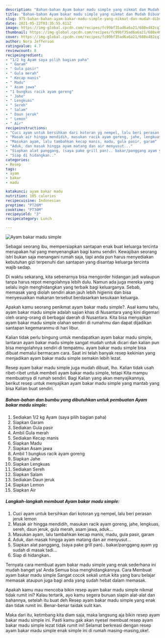 ```yaml
---
description: "Bahan-bahan Ayam bakar madu simple yang nikmat dan Mudah Dibuat"
title: "Bahan-bahan Ayam bakar madu simple yang nikmat dan Mudah Dibuat"
slug: 975-bahan-bahan-ayam-bakar-madu-simple-yang-nikmat-dan-mudah-dibuat
date: 2021-05-22T03:35:55.611Z
image: https://img-global.cpcdn.com/recipes/fc99bf35ad6a6a21/680x482cq70/ayam-bakar-madu-simple-foto-resep-utama.jpg
thumbnail: https://img-global.cpcdn.com/recipes/fc99bf35ad6a6a21/680x482cq70/ayam-bakar-madu-simple-foto-resep-utama.jpg
cover: https://img-global.cpcdn.com/recipes/fc99bf35ad6a6a21/680x482cq70/ayam-bakar-madu-simple-foto-resep-utama.jpg
author: Nora Jefferson
ratingvalue: 4.7
reviewcount: 8
recipeingredient:
- "1/2 kg Ayam saya pilih bagian paha"
- " Garam"
- " Gula pasir"
- " Gula merah"
- " Kecap manis"
- " Madu"
- " Asam jawa"
- "1 bungkus racik ayam goreng"
- " Jahe"
- " Lengkuas"
- " Sereh"
- " Salam"
- " Daun jeruk"
- " Lemon"
- " Air"
recipeinstructions:
- "Cuci ayam untuk bersihkan dari kotoran yg nempel, lalu beri perasan jeruk lemon"
- "Masak air hingga mendidih, masukan racik ayam goreng, jahe, lengkuas, sereh, daun jeruk, gula merah, asam jawa, aduk..."
- "Masukan ayam, lalu tambahkan kecap manis, madu, gula pasir, garam"
- "Aduk, dan masak hingga ayam matang dan air menyusut..."
- "Siapkan alat panggang, (saya pake grill pan).. bakar/panggang ayam yg sudah di masak tadi..."
- "Siap di hidangkan.."
categories:
- Resep
tags:
- ayam
- bakar
- madu

katakunci: ayam bakar madu 
nutrition: 105 calories
recipecuisine: Indonesian
preptime: "PT26M"
cooktime: "PT30M"
recipeyield: "3"
recipecategory: Lunch

---
```



![Ayam bakar madu simple](https://img-global.cpcdn.com/recipes/fc99bf35ad6a6a21/680x482cq70/ayam-bakar-madu-simple-foto-resep-utama.jpg)

Sebagai seorang ibu, mempersiapkan santapan enak buat keluarga tercinta merupakan hal yang menyenangkan bagi kamu sendiri. Kewajiban seorang istri bukan saja menangani rumah saja, tapi anda pun harus menyediakan kebutuhan gizi terpenuhi dan santapan yang disantap keluarga tercinta wajib sedap.

Di waktu  sekarang, kita sebenarnya bisa mengorder hidangan jadi walaupun tanpa harus repot mengolahnya lebih dulu. Namun ada juga mereka yang selalu ingin menghidangkan yang terbaik bagi keluarganya. Sebab, memasak yang diolah sendiri akan jauh lebih higienis dan bisa menyesuaikan makanan tersebut berdasarkan kesukaan keluarga. 



Apakah kamu seorang penikmat ayam bakar madu simple?. Asal kamu tahu, ayam bakar madu simple adalah sajian khas di Nusantara yang kini digemari oleh orang-orang di berbagai daerah di Nusantara. Kita bisa menyajikan ayam bakar madu simple olahan sendiri di rumahmu dan dapat dijadikan santapan kegemaranmu di hari libur.

Kalian tidak perlu bingung untuk mendapatkan ayam bakar madu simple, lantaran ayam bakar madu simple sangat mudah untuk dicari dan kalian pun bisa mengolahnya sendiri di tempatmu. ayam bakar madu simple bisa dibuat memalui bermacam cara. Saat ini telah banyak resep kekinian yang menjadikan ayam bakar madu simple semakin lebih lezat.

Resep ayam bakar madu simple juga mudah dibuat, lho. Kalian tidak usah ribet-ribet untuk membeli ayam bakar madu simple, tetapi Kita mampu membuatnya di rumah sendiri. Bagi Kalian yang akan menyajikannya, berikut resep untuk menyajikan ayam bakar madu simple yang mantab yang bisa Kalian buat sendiri.

<!--inarticleads1-->

##### Bahan-bahan dan bumbu yang dibutuhkan untuk pembuatan Ayam bakar madu simple:

1. Sediakan 1/2 kg Ayam (saya pilih bagian paha)
1. Siapkan  Garam
1. Sediakan  Gula pasir
1. Ambil  Gula merah
1. Sediakan  Kecap manis
1. Siapkan  Madu
1. Siapkan  Asam jawa
1. Ambil 1 bungkus racik ayam goreng
1. Siapkan  Jahe
1. Siapkan  Lengkuas
1. Sediakan  Sereh
1. Siapkan  Salam
1. Sediakan  Daun jeruk
1. Siapkan  Lemon
1. Siapkan  Air




<!--inarticleads2-->

##### Langkah-langkah membuat Ayam bakar madu simple:

1. Cuci ayam untuk bersihkan dari kotoran yg nempel, lalu beri perasan jeruk lemon
1. Masak air hingga mendidih, masukan racik ayam goreng, jahe, lengkuas, sereh, daun jeruk, gula merah, asam jawa, aduk...
1. Masukan ayam, lalu tambahkan kecap manis, madu, gula pasir, garam
1. Aduk, dan masak hingga ayam matang dan air menyusut...
1. Siapkan alat panggang, (saya pake grill pan).. bakar/panggang ayam yg sudah di masak tadi...
1. Siap di hidangkan..




Ternyata cara membuat ayam bakar madu simple yang enak sederhana ini mudah banget ya! Anda Semua bisa menghidangkannya. Cara Membuat ayam bakar madu simple Sangat cocok sekali untuk kita yang baru belajar memasak ataupun juga bagi anda yang sudah hebat dalam memasak.

Apakah kamu mau mencoba bikin resep ayam bakar madu simple nikmat tidak rumit ini? Kalau tertarik, ayo kamu segera buruan siapin alat-alat dan bahannya, setelah itu buat deh Resep ayam bakar madu simple yang enak dan tidak rumit ini. Benar-benar taidak sulit kan. 

Maka dari itu, ketimbang kita diam saja, maka langsung aja bikin resep ayam bakar madu simple ini. Pasti kamu gak akan nyesel membuat resep ayam bakar madu simple lezat tidak rumit ini! Selamat berkreasi dengan resep ayam bakar madu simple enak simple ini di rumah masing-masing,oke!.

